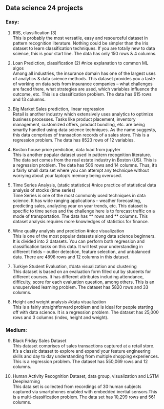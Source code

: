## Data science 24 projects 
### Easy:
1. IRIS, classification (3)\
This is probably the most versatile, easy and resourceful dataset in pattern recognition literature. Nothing could be simpler than the Iris dataset to learn classification techniques. If you are totally new to data science, this is your start line. The data has only 150 rows & 4 columns.

2. Loan Prediction, classification (2) #nice explanation to common ML algos\
Among all industries, the insurance domain has one of the largest uses of analytics & data science methods. This dataset provides you a taste of working on data sets from insurance companies – what challenges are faced there, what strategies are used, which variables influence the outcome, etc. This is a classification problem. The data has 615 rows and 13 columns.

3. Big Market Sales prediction, linear regression\
Retail is another industry which extensively uses analytics to optimize business processes. Tasks like product placement, inventory management, customized offers, product bundling, etc. are being smartly handled using data science techniques. As the name suggests, this data comprises of transaction records of a sales store. This is a regression problem. The data has 8523 rows of 12 variables.

4. Boston house price prediction, data load from jupyter\
This is another popular dataset used in pattern recognition literature. The data set comes from the real estate industry in Boston (US). This is a regression problem. The data has 506 rows and 14 columns. Thus, it’s a fairly small data set where you can attempt any technique without worrying about your laptop’s memory being overused.

5. Time Series Analysis, (static statistics) #nice practice of statistical data analysis of stocks (time series)\
Time Series is one of the most commonly used techniques in data science. It has wide ranging applications – weather forecasting, predicting sales, analyzing year on year trends, etc. This dataset is specific to time series and the challenge here is to forecast traffic on a mode of transportation. The data has ** rows and ** columns.
This dataset analysis requires more knowledges of statistics for finance.

6. Wine quality analysis and prediction #nice visualization \
This is one of the most popular datasets along data science beginners. It is divided into 2 datasets. You can perform both regression and classification tasks on this data. It will test your understanding in different fields – outlier detection, feature selection, and unbalanced data. There are 4898 rows and 12 columns in this dataset.

7. Turkiye Student Evaluation, #data visualization and clustering\
This dataset is based on an evaluation form filled out by students for different courses. It has different attributes including attendance, difficulty, score for each evaluation question, among others. This is an unsupervised learning problem. The dataset has 5820 rows and 33 columns.

8. Height and weight analysis #data visualization\
This is a fairly straightforward problem and is ideal for people starting off with data science. It is a regression problem.  The dataset has 25,000 rows and 3 columns (index, height and weight).

### Medium:
9. Black Friday Sales Dataset\
This dataset comprises of sales transactions captured at a retail store. It’s a classic dataset to explore and expand your feature engineering skills and day to day understanding from multiple shopping experiences. This is a regression problem. The dataset has 550,069 rows and 12 columns.

10. Human Activity Recognition Dataset, data group, visualization and LSTM Deeplearning\
This data set is collected from recordings of 30 human subjects captured via smartphones enabled with embedded inertial sensors.This is a multi-classification problem. The data set has 10,299 rows and 561 columns.
